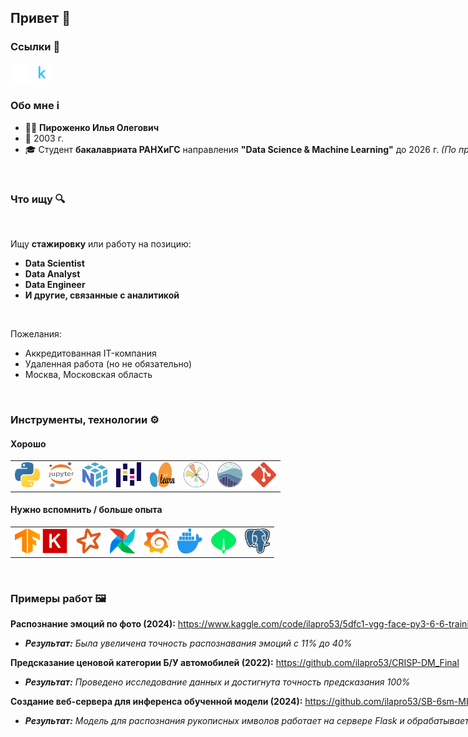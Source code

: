 ## Привет 👋

### Ссылки 🔗

<a href="https://github.com/ilapro53"><img src="https://github.com/ilapro53/ilapro53/blob/main/data/images/logos/github-mark-white.svg" height="30"/></a> <nobr>
<a href="https://www.kaggle.com/ilapro53"><img src="https://github.com/ilapro53/ilapro53/blob/main/data/images/logos/kaggle-icon.svg" height="30"/></a> <nobr>

### Обо мне ℹ️

- 🙋‍♂️ **Пироженко Илья Олегович**
- 🎈 2003 г.
- 🎓 Студент **бакалавриата РАНХиГС** направления **"Data Science & Machine Learning"** до 2026 г. _(По программе [Skillbox + РАНХиГС](https://skillbox.ru/media/education/skillbox_i_rankhigs_otkryli_sovmestnyy_onlayn_bakalavriat/))_

<br>

### Что ищу 🔍

<br>

Ищу **стажировку** или работу на позицию:
- **Data Scientist**
- **Data Analyst**
- **Data Engineer**
- **И другие, связанные с аналитикой**

<br>

Пожелания:
- Аккредитованная IT-компания
- Удаленная работа (но не обязательно)
- Москва, Московская область

<br>

### Инструменты, технологии ⚙️

#### Хорошо

<table>
  <tr>
    <td><img src="https://github.com/ilapro53/ilapro53/blob/main/data/images/logos/python-icon.svg" height="40" width="40"/></td>
    <td><img src="https://github.com/ilapro53/ilapro53/blob/main/data/images/logos/jupyter-icon.svg" height="40" width="40"/></td>
    <td><img src="https://github.com/ilapro53/ilapro53/blob/main/data/images/logos/numpy-icon.svg" height="40" width="40"/></td>
    <td><img src="https://github.com/ilapro53/ilapro53/blob/main/data/images/logos/pandas-icon.svg" height="40" width="40"/></td>
    <td><img src="https://github.com/ilapro53/ilapro53/blob/main/data/images/logos/sklearn-logo.svg" height="40" width="40"/></td>
    <td><img src="https://github.com/ilapro53/ilapro53/blob/main/data/images/logos/matplotlib-icon.svg" height="40" width="40"/></td>
    <td><img src="https://github.com/ilapro53/ilapro53/blob/main/data/images/logos/seaborn-icon.svg" height="40" width="40"/></td>
    <td><img src="https://github.com/ilapro53/ilapro53/blob/main/data/images/logos/git-icon.svg" height="40" width="40"/></td>
  </tr>
</table>

#### Нужно вспомнить / больше опыта 

<table>
  <tr>
    <td>
      <img src="https://github.com/ilapro53/ilapro53/blob/main/data/images/logos/tensorflow-icon.svg" height="40" width="40"/>
      <img src="https://github.com/ilapro53/ilapro53/blob/main/data/images/logos/keras-icon.svg" height="40" width="40"/>
    </td>
    <td><img src="https://github.com/ilapro53/ilapro53/blob/main/data/images/logos/spark-icon.svg" height="40" width="40"/></td>
    <td><img src="https://github.com/ilapro53/ilapro53/blob/main/data/images/logos/airflow-icon.svg" height="40" width="40"/></td>
    <td><img src="https://github.com/ilapro53/ilapro53/blob/main/data/images/logos/grafana-icon.svg" height="40" width="40"/></td>
    <td><img src="https://github.com/ilapro53/ilapro53/blob/main/data/images/logos/docker-icon.svg" height="40" width="40"/></td>
    <td><img src="https://github.com/ilapro53/ilapro53/blob/main/data/images/logos/mongodb-icon.svg" height="40" width="40"/></td>
    <td><img src="https://github.com/ilapro53/ilapro53/blob/main/data/images/logos/postgresql-icon.svg" height="40" width="40"/></td>
  </tr>
</table>

<br>

### Примеры работ 🖼

**Распознание эмоций по фото (2024):** https://www.kaggle.com/code/ilapro53/5dfc1-vgg-face-py3-6-6-training
- _**Результат:** Была увеличена точность распознавания эмоций с 11% до 40%_

**Предсказание ценовой категории Б/У автомобилей (2022):** https://github.com/ilapro53/CRISP-DM_Final
- _**Результат:** Проведено исследование данных и достигнута точность предсказания 100%_

**Создание веб-сервера для инференса обученной модели (2024):** https://github.com/ilapro53/SB-6sm-ML-8_5
- _**Результат:** Модель для распознания рукописных имволов работает на сервере Flask и обрабатывает забросы пользователей_


<br>
